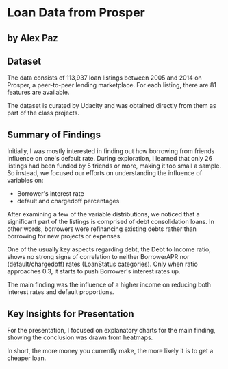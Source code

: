 # Loan Data from Prosper
## by Alex Paz


## Dataset

The data consists of 113,937 loan listings between 2005 and 2014 on Prosper, a peer-to-peer lending marketplace. For each listing, there are 81 features are available.

The dataset is curated by Udacity and was obtained directly from them as part of the class projects.

## Summary of Findings

Initially, I was mostly interested in finding out how borrowing from friends influence on one's default rate. During exploration, I learned that only 26 listings had been funded by 5 friends or more, making it too small a sample. So instead, we focused our efforts on understanding the influence of variables on:

- Borrower's interest rate
- default and chargedoff percentages

After examining a few of the variable distributions, we noticed that a significant part of the listings is comprised of debt consolidation loans. In other words, borrowers were refinancing existing debts rather than borrowing for new projects or expenses.

One of the usually key aspects regarding debt, the Debt to Income ratio, shows no strong signs of correlation to neither BorrowerAPR nor (default/chargedoff) rates (LoanStatus categories). Only when ratio approaches 0.3, it starts to push Borrower's interest rates up.

The main finding was the influence of a higher income on reducing both interest rates and default proportions.


## Key Insights for Presentation

For the presentation, I focused on explanatory charts for the main finding, showing the conclusion was drawn from heatmaps.

In short, the more money you currently make, the more likely it is to get a cheaper loan.